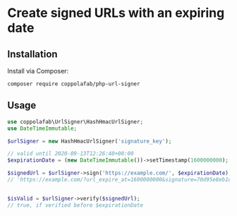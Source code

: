 # Create signed URLs with an expiring date

## Installation
Install via Composer:

```
composer require coppolafab/php-url-signer
```

## Usage

```php
use coppolafab\UrlSigner\HashHmacUrlSigner;
use DateTimeImmutable;

$urlSigner = new HashHmacUrlSigner('signature_key');

// valid until 2020-09-13T12:26:40+00:00
$expirationDate = (new DateTimeImmutable())->setTimestamp(1600000000);

$signedUrl = $urlSigner->sign('https://example.com/', $expirationDate);
// 'https://example.com/?url_expire_at=1600000000&signature=70d95e8eb1d4184199bf5cf2b64c630856016d5f52f412fd39a2b8e84e38ab72'


$isValid = $urlSigner->verify($signedUrl);
// true, if verified before $expirationDate
```
